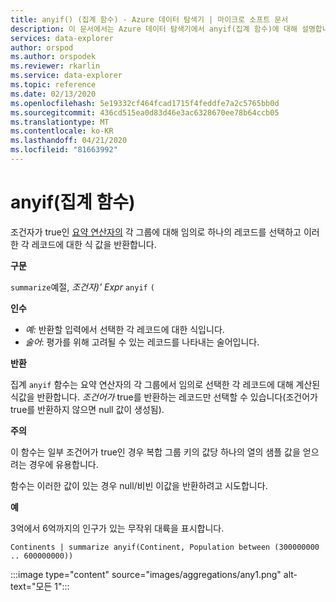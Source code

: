 ```yaml
---
title: anyif() (집계 함수) - Azure 데이터 탐색기 | 마이크로 소프트 문서
description: 이 문서에서는 Azure 데이터 탐색기에서 anyif(집계 함수)에 대해 설명합니다.
services: data-explorer
author: orspod
ms.author: orspodek
ms.reviewer: rkarlin
ms.service: data-explorer
ms.topic: reference
ms.date: 02/13/2020
ms.openlocfilehash: 5e19332cf464fcad1715f4feddfe7a2c5765bb0d
ms.sourcegitcommit: 436cd515ea0d83d46e3ac6328670ee78b64ccb05
ms.translationtype: MT
ms.contentlocale: ko-KR
ms.lasthandoff: 04/21/2020
ms.locfileid: "81663992"
---
```

# <a name="anyif-aggregation-function"></a>anyif(집계 함수)

조건자가 true인 [요약 연산자의](summarizeoperator.md) 각 그룹에 대해 임의로 하나의 레코드를 선택하고 이러한 각 레코드에 대한 식 값을 반환합니다.

**구문**

`summarize`예절, *조건자)'* *Expr* `anyif` `(`

**인수**

* *예:* 반환할 입력에서 선택한 각 레코드에 대한 식입니다.
* *술어*: 평가를 위해 고려될 수 있는 레코드를 나타내는 술어입니다.

**반환**

집계 `anyif` 함수는 요약 연산자의 각 그룹에서 임의로 선택한 각 레코드에 대해 계산된 식값을 반환합니다. *조건어가* true를 반환하는 레코드만 선택할 수 있습니다(조건어가 true를 반환하지 않으면 null 값이 생성됨).

**주의**

이 함수는 일부 조건어가 true인 경우 복합 그룹 키의 값당 하나의 열의 샘플 값을 얻으려는 경우에 유용합니다.

함수는 이러한 값이 있는 경우 null/비빈 이값을 반환하려고 시도합니다.

**예**

3억에서 6억까지의 인구가 있는 무작위 대륙을 표시합니다.

```kusto
Continents | summarize anyif(Continent, Population between (300000000 .. 600000000))
```

:::image type="content" source="images/aggregations/any1.png" alt-text="모든 1":::
